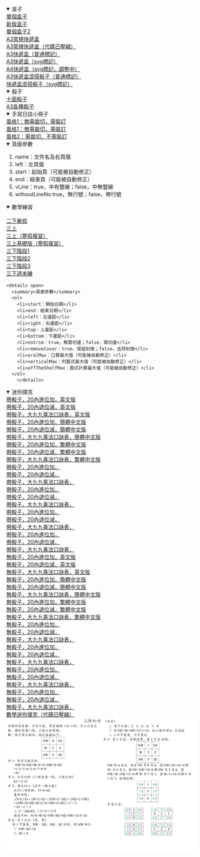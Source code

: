   <details open>
    <summary>盒子</summary>
		<a target="_blank" href="box/box.htm">單個盒子</a><br/>
		<a target="_blank" href="box/box_new.htm">新版盒子</a><br/>
		<a target="_blank" href="box/box_single_file.htm">單個盒子2</a><br/>
		<a target="_blank" href="box/cuboid_with_square_section_a3.htm">A3常規快遞盒</a><br/>
		<a target="_blank" href="box/cuboid_with_square_section_a3.min.htm">A3常規快遞盒（代碼已壓縮）</a><br/>
		<a target="_blank" href="box/express_box_a3_use_page.htm">A3快遞盒（普通標記）</a><br/>
		<a target="_blank" href="box/express_box_a3_use_svg.htm">A3快遞盒（svg標記）</a><br/>
		<a target="_blank" href="box/express_box_a4_use_svg_240210.htm">A4快遞盒（svg標記，調整中）</a><br/>
		<a target="_blank" href="box/express_boxes_and_dices_a3_use_page.htm">A3快遞盒混搭骰子（普通標記）</a><br/>
		<a target="_blank" href="box/express_boxes_and_dices_a3_use_svg.htm">快遞盒混搭骰子（svg標記）</a><br />
  </details>

  <details open><summary>骰子</summary>
		<a target="_blank" href="dice/dices_10_faces.htm">十面骰子</a><br/>
		<a target="_blank" href="dice/dices_a3.htm">A3各種骰子</a><br />
  </details>

  <details open><summary>手寫日誌小冊子</summary>
		<a target="_blank" href="logger/logger.htm">風格1：無需裁切，需裝訂</a><br/>
		<a target="_blank" href="logger/logger_notNeedCut.htm">風格1：無需裁切，需裝訂</a><br/>
		<a target="_blank" href="logger/logger1.htm">風格2：需裁切，不需裝訂</a><br />
    <details open>
      <summary>頁面參數</summary>
      <ol>
        <li>name：文件名及右頁眉</li>
        <li>left：左頁眉</li>
        <li>start：起始頁（可能被自動修正）</li>
        <li>end：結束頁（可能被自動修正）</li>
        <li>vLine：true，中有豎線；false，中無豎線</li>
        <li>withoutLineNo:true，無行號；false，帶行號</li>
      </ol>
		</details>
  </details>

  <details open><summary>數學練習</summary>
		<a target="_blank" href="math_exercise/24points.htm" style="display:none;"></a><br/>
		<a target="_blank" href="math_exercise/grade2_term2_summer_holiday.htm">二下暑假</a><br/>
		<a target="_blank" href="math_exercise/grade3_term1.htm">三上</a><br/>
		<a target="_blank" href="math_exercise/grade3_term1_winter_holiday.htm">三上（寒假複習）</a><br/>
		<a target="_blank" href="math_exercise/grade3_term1_winter_holiday_basic.htm">三上基礎版（寒假複習）</a><br/>
		<a target="_blank" href="math_exercise/grade3_term2_phase1.htm">三下階段1</a><br/>
		<a target="_blank" href="math_exercise/grade3_term2_phase2.htm">三下階段2</a><br/>
		<a target="_blank" href="math_exercise/grade3_term2_phase3.htm">三下階段3</a><br/>
		<a target="_blank" href="math_exercise/grade3_term2_weekend.htm">三下週末練</a><br />

    <details open>
      <summary>頁面參數</summary>
      <ol>
        <li>start：開始日期</li>
        <li>end：結束日期</li>
        <li>left：左邊距</li>
        <li>right：右邊距</li>
        <li>top：上邊距</li>
        <li>bottom：下邊距</li>
        <li>notrim：true，無需切邊；false，需切邊</li>
        <li>removeCover：true，保留封面；false，去除封面</li>
        <li>oralMax：口算最大值（可能被自動修正）</li>
        <li>verticalMax：列豎式最大值（可能被自動修正）</li>
        <li>offTheShelfMax：脫式計算最大值（可能被自動修正）</li>
      </ol>
		</details>
  </details>

  <details open><summary>迷你撲克</summary>
		<a target="_blank" href="mini_poker/math.htm?lang=en_us&no=1&useDice=true">帶骰子，20內進位加，英文版</a><br/>
		<a target="_blank" href="mini_poker/math.htm?lang=en_us&no=2&useDice=true">帶骰子，20內退位減，英文版</a><br/>
		<a target="_blank" href="mini_poker/math.htm?lang=en_us&no=3&useDice=true">帶骰子，大九九乘法口訣表，英文版</a><br/>
		<a target="_blank" href="mini_poker/math.htm?lang=zh_cn&no=1&useDice=true">帶骰子，20內進位加，簡體中文版</a><br/>
		<a target="_blank" href="mini_poker/math.htm?lang=zh_cn&no=2&useDice=true">帶骰子，20內退位減，簡體中文版</a><br/>
		<a target="_blank" href="mini_poker/math.htm?lang=zh_cn&no=3&useDice=true">帶骰子，大九九乘法口訣表，簡體中文版</a><br/>
		<a target="_blank" href="mini_poker/math.htm?lang=zh_tw&no=1&useDice=true">帶骰子，20內進位加，繁體中文版</a><br/>
		<a target="_blank" href="mini_poker/math.htm?lang=zh_tw&no=2&useDice=true">帶骰子，20內退位減，繁體中文版</a><br/>
		<a target="_blank" href="mini_poker/math.htm?lang=zh_tw&no=3&useDice=true">帶骰子，大九九乘法口訣表，繁體中文版</a><br/>
		<a target="_blank" href="mini_poker/math.htm?lang=&no=1&useDice=true">帶骰子，20內進位加，</a><br/>
		<a target="_blank" href="mini_poker/math.htm?lang=&no=2&useDice=true">帶骰子，20內退位減，</a><br/>
		<a target="_blank" href="mini_poker/math.htm?lang=&no=3&useDice=true">帶骰子，大九九乘法口訣表，</a><br/>
		<a target="_blank" href="mini_poker/math.htm?lang=英文版&no=1&useDice=true">帶骰子，20內進位加，</a><br/>
		<a target="_blank" href="mini_poker/math.htm?lang=英文版&no=2&useDice=true">帶骰子，20內退位減，</a><br/>
		<a target="_blank" href="mini_poker/math.htm?lang=英文版&no=3&useDice=true">帶骰子，大九九乘法口訣表，</a><br/>
		<a target="_blank" href="mini_poker/math.htm?lang=简体中文版&no=1&useDice=true">帶骰子，20內進位加，</a><br/>
		<a target="_blank" href="mini_poker/math.htm?lang=简体中文版&no=2&useDice=true">帶骰子，20內退位減，</a><br/>
		<a target="_blank" href="mini_poker/math.htm?lang=简体中文版&no=3&useDice=true">帶骰子，大九九乘法口訣表，</a><br/>
		<a target="_blank" href="mini_poker/math.htm?lang=繁体中文版&no=1&useDice=true">帶骰子，20內進位加，</a><br/>
		<a target="_blank" href="mini_poker/math.htm?lang=繁体中文版&no=2&useDice=true">帶骰子，20內退位減，</a><br/>
		<a target="_blank" href="mini_poker/math.htm?lang=繁体中文版&no=3&useDice=true">帶骰子，大九九乘法口訣表，</a><br/>
		<a target="_blank" href="mini_poker/math.htm?lang=en_us&no=1&useDice=false">無骰子，20內進位加，英文版</a><br/>
		<a target="_blank" href="mini_poker/math.htm?lang=en_us&no=2&useDice=false">無骰子，20內退位減，英文版</a><br/>
		<a target="_blank" href="mini_poker/math.htm?lang=en_us&no=3&useDice=false">無骰子，大九九乘法口訣表，英文版</a><br/>
		<a target="_blank" href="mini_poker/math.htm?lang=zh_cn&no=1&useDice=false">無骰子，20內進位加，簡體中文版</a><br/>
		<a target="_blank" href="mini_poker/math.htm?lang=zh_cn&no=2&useDice=false">無骰子，20內退位減，簡體中文版</a><br/>
		<a target="_blank" href="mini_poker/math.htm?lang=zh_cn&no=3&useDice=false">無骰子，大九九乘法口訣表，簡體中文版</a><br/>
		<a target="_blank" href="mini_poker/math.htm?lang=zh_tw&no=1&useDice=false">無骰子，20內進位加，繁體中文版</a><br/>
		<a target="_blank" href="mini_poker/math.htm?lang=zh_tw&no=2&useDice=false">無骰子，20內退位減，繁體中文版</a><br/>
		<a target="_blank" href="mini_poker/math.htm?lang=zh_tw&no=3&useDice=false">無骰子，大九九乘法口訣表，繁體中文版</a><br/>
		<a target="_blank" href="mini_poker/math.htm?lang=&no=1&useDice=false">無骰子，20內進位加，</a><br/>
		<a target="_blank" href="mini_poker/math.htm?lang=&no=2&useDice=false">無骰子，20內退位減，</a><br/>
		<a target="_blank" href="mini_poker/math.htm?lang=&no=3&useDice=false">無骰子，大九九乘法口訣表，</a><br/>
		<a target="_blank" href="mini_poker/math.htm?lang=英文版&no=1&useDice=false">無骰子，20內進位加，</a><br/>
		<a target="_blank" href="mini_poker/math.htm?lang=英文版&no=2&useDice=false">無骰子，20內退位減，</a><br/>
		<a target="_blank" href="mini_poker/math.htm?lang=英文版&no=3&useDice=false">無骰子，大九九乘法口訣表，</a><br/>
		<a target="_blank" href="mini_poker/math.htm?lang=简体中文版&no=1&useDice=false">無骰子，20內進位加，</a><br/>
		<a target="_blank" href="mini_poker/math.htm?lang=简体中文版&no=2&useDice=false">無骰子，20內退位減，</a><br/>
		<a target="_blank" href="mini_poker/math.htm?lang=简体中文版&no=3&useDice=false">無骰子，大九九乘法口訣表，</a><br/>
		<a target="_blank" href="mini_poker/math.htm?lang=繁体中文版&no=1&useDice=false">無骰子，20內進位加，</a><br/>
		<a target="_blank" href="mini_poker/math.htm?lang=繁体中文版&no=2&useDice=false">無骰子，20內退位減，</a><br/>
		<a target="_blank" href="mini_poker/math.htm?lang=繁体中文版&no=3&useDice=false">無骰子，大九九乘法口訣表，</a><br />
    <a target="_blank" href="mini_poker/math.min.htm">數學迷你撲克（代碼已壓縮）</a><br />
  </details>



  <img src="math_exercise/三阶幻方.jpg" alt="math_exercise/三阶幻方.jpg" />